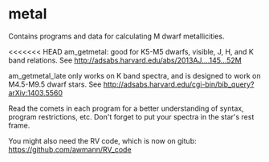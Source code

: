 metal
=====

Contains programs and data for calculating M dwarf metallicities.

<<<<<<< HEAD
am_getmetal: good for K5-M5 dwarfs, visible, J, H, and K band relations. See http://adsabs.harvard.edu/abs/2013AJ....145...52M

am_getmetal_late only works on K band spectra, and is designed to work on M4.5-M9.5 dwarf stars. See http://adsabs.harvard.edu/cgi-bin/bib_query?arXiv:1403.5560

Read the comets in each program for a better understanding of syntax, program restrictions, etc. Don't forget to put your spectra in the star's rest frame.

You might also need the RV code, which is now on gitub: https://github.com/awmann/RV_code

